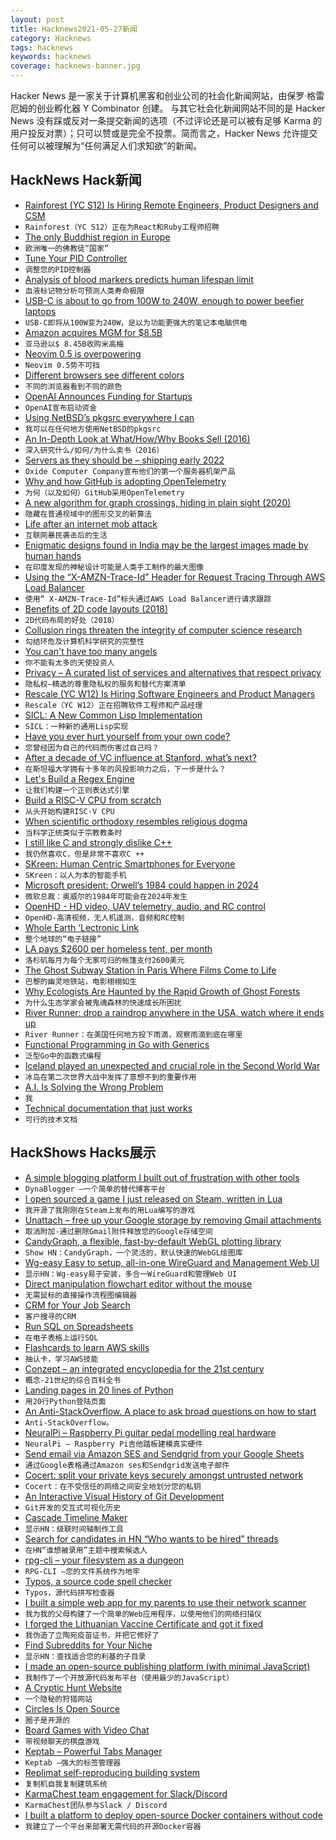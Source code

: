 ```yaml
---
layout: post
title: Hacknews2021-05-27新闻
category: Hacknews
tags: hacknews
keywords: hacknews
coverage: hacknews-banner.jpg
---
```


Hacker News 是一家关于计算机黑客和创业公司的社会化新闻网站，由保罗·格雷厄姆的创业孵化器 Y Combinator 创建。
与其它社会化新闻网站不同的是 Hacker News 没有踩或反对一条提交新闻的选项（不过评论还是可以被有足够 Karma 的用户投反对票）；只可以赞或是完全不投票。简而言之，Hacker News 允许提交任何可以被理解为“任何满足人们求知欲”的新闻。

## HackNews Hack新闻


- [Rainforest (YC S12) Is Hiring Remote Engineers, Product Designers and CSM](https://jobs.lever.co/rainforest?lever-origin=applied&lever-source%5B%5D=HN)
- `Rainforest（YC S12）正在为React和Ruby工程师招聘`
- [The only Buddhist region in Europe](https://www.dw.com/en/the-only-buddhist-region-in-europe/a-57572543)
- `欧洲唯一的佛教徒“国家”`
- [Tune Your PID Controller](https://pidtuner.com/)
- `调整您的PID控制器`
- [Analysis of blood markers predicts human lifespan limit](https://www.nature.com/articles/s41467-021-23014-1)
- `血液标记物分析可预测人类寿命极限`
- [USB-C is about to go from 100W to 240W, enough to power beefier laptops](https://www.theverge.com/circuitbreaker/2021/5/25/22453936/usb-c-power-delivery-extended-power-range-epr)
- `USB-C即将从100W变为240W，足以为功能更强大的笔记本电脑供电`
- [Amazon acquires MGM for $8.5B](https://www.reuters.com/technology/amazon-snaps-up-james-bond-owner-mgm-845-bln-streaming-war-heats-up-2021-05-26/)
- `亚马逊以$ 8.45B收购米高梅`
- [Neovim 0.5 is overpowering](https://crispgm.com/page/neovim-is-overpowering.html)
- `Neovim 0.5势不可挡`
- [Different browsers see different colors](https://mux.com/blog/your-browser-and-my-browser-see-different-colors/)
- `不同的浏览器看到不同的颜色`
- [OpenAI Announces Funding for Startups](https://openai.com/fund/)
- `OpenAI宣布启动资金`
- [Using NetBSD’s pkgsrc everywhere I can](https://rubenerd.com/using-netbsds-pkgsrc-everywhere-i-can/)
- `我可以在任何地方使用NetBSD的pkgsrc`
- [An In-Depth Look at What/How/Why Books Sell (2016)](https://electricliterature.com/everything-you-wanted-to-know-about-book-sales-but-were-afraid-to-ask/)
- `深入研究什么/如何/为什么卖书（2016）`
- [Servers as they should be – shipping early 2022](https://oxide.computer)
- `Oxide Computer Company宣布他们的第一个服务器机架产品`
- [Why and how GitHub is adopting OpenTelemetry](https://github.blog/2021-05-26-why-and-how-github-is-adopting-opentelemetry/)
- `为何（以及如何）GitHub采用OpenTelemetry`
- [A new algorithm for graph crossings, hiding in plain sight (2020)](https://www.quantamagazine.org/a-new-algorithm-for-graph-crossings-hiding-in-plain-sight-20200915/?s=feedly)
- `隐藏在普通视域中的图形交叉的新算法`
- [Life after an internet mob attack](https://pasquale.cool/internet-mob)
- `互联网暴民袭击后的生活`
- [Enigmatic designs found in India may be the largest images made by human hands](https://www.sciencealert.com/enigmatic-designs-found-in-india-may-be-the-largest-images-ever-made-by-human-hands)
- `在印度发现的神秘设计可能是人类手工制作的最大图像`
- [Using the “X-AMZN-Trace-Id” Header for Request Tracing Through AWS Load Balancer](https://www.bennadel.com/blog/4054-using-the-x-amzn-trace-id-header-for-request-tracing-through-amazons-load-balancers.htm)
- `使用“ X-AMZN-Trace-Id”标头通过AWS Load Balancer进行请求跟踪`
- [Benefits of 2D code layouts (2018)](https://twitter.com/mesh_ide/status/984122863878680576)
- `2D代码布局的好处（2018）`
- [Collusion rings threaten the integrity of computer science research](https://m-cacm.acm.org/magazines/2021/6/252840-collusion-rings-threaten-the-integrity-of-computer-science-research/fulltext)
- `勾结环危及计算机科学研究的完整性`
- [You can't have too many angels](https://waseem.substack.com/p/you-cant-have-too-many-angels)
- `你不能有太多的天使投资人`
- [Privacy – A curated list of services and alternatives that respect privacy](https://github.com/pluja/awesome-privacy)
- `隐私权–精选的尊重隐私权的服务和替代方案清单`
- [Rescale (YC W12) Is Hiring Software Engineers and Product Managers](https://jobs.lever.co/rescale)
- `Rescale（YC W12）正在招聘软件工程师和产品经理`
- [SICL: A New Common Lisp Implementation](https://github.com/robert-strandh/SICL)
- `SICL：一种新的通用Lisp实现`
- [Have you ever hurt yourself from your own code?](https://blog.nikitas.link/have-you-ever-hurt-yourself-from-your-own-code)
- `您曾经因为自己的代码而伤害过自己吗？`
- [After a decade of VC influence at Stanford, what’s next?](https://gabygoldberg.medium.com/after-a-decade-of-strong-vc-funding-at-stanford-whats-next-69c98d574be9)
- `在斯坦福大学拥有十多年的风投影响力之后，下一步是什么？`
- [Let's Build a Regex Engine](https://kean.blog/post/lets-build-regex)
- `让我们构建一个正则表达式引擎`
- [Build a RISC-V CPU from scratch](https://spectrum.ieee.org/geek-life/hands-on/build-a-riscv-cpu-from-scratch)
- `从头开始构建RISC-V CPU`
- [When scientific orthodoxy resembles religious dogma](https://www.scientificamerican.com/article/when-scientific-orthodoxy-resembles-religious-dogma/)
- `当科学正统类似于宗教教条时`
- [I still like C and strongly dislike C++](https://codecs.multimedia.cx/2021/05/why-i-still-like-c-and-strongly-dislike-cpp/)
- `我仍然喜欢C，但是非常不喜欢C ++`
- [SKreen: Human Centric Smartphones for Everyone](https://skreen.site/)
- `SKreen：以人为本的智能手机`
- [Microsoft president: Orwell’s 1984 could happen in 2024](https://www.bbc.co.uk/news/technology-57122120)
- `微软总裁：奥威尔的1984年可能会在2024年发生`
- [OpenHD - HD video, UAV telemetry, audio, and RC control](https://github.com/OpenHD/Open.HD)
- `OpenHD-高清视频，无人机遥测，音频和RC控制`
- [Whole Earth ‘Lectronic Link](https://www.well.com/)
- `整个地球的“电子链接”`
- [LA pays $2600 per homeless tent, per month](https://www.npr.org/2021/05/25/999969718/high-cost-of-los-angeles-homeless-camp-raises-eyebrows-and-questions)
- `洛杉矶每月为每个无家可归的帐篷支付2600美元`
- [The Ghost Subway Station in Paris Where Films Come to Life](https://www.atlasobscura.com/articles/paris-subway-station-movie-location)
- `巴黎的幽灵地铁站，电影栩栩如生`
- [Why Ecologists Are Haunted by the Rapid Growth of Ghost Forests](https://www.smithsonianmag.com/science-nature/why-ecologists-are-haunted-rapid-growth-ghost-forests-180977674/)
- `为什么生态学家会被鬼魂森林的快速成长所困扰`
- [River Runner: drop a raindrop anywhere in the USA, watch where it ends up](https://river-runner.samlearner.com/)
- `River Runner：在美国任何地方投下雨滴，观察雨滴到底在哪里`
- [Functional Programming in Go with Generics](https://ani.dev/2021/05/25/functional-programming-in-go-with-generics/)
- `泛型Go中的函数式编程`
- [Iceland played an unexpected and crucial role in the Second World War](https://www.hakaimagazine.com/features/that-time-hitlers-girlfriend-visited-iceland-and-the-british-invaded/)
- `冰岛在第二次世界大战中发挥了意想不到的重要作用`
- [A.I. Is Solving the Wrong Problem](https://onezero.medium.com/a-i-is-solving-the-wrong-problem-253b636770cd)
- `我`
- [Technical documentation that just works](https://squidfunk.github.io/mkdocs-material/)
- `可行的技术文档`


## HackShows Hacks展示

- [ A simple blogging platform I built out of frustration with other tools](https://www.dynablogger.com/)
- `DynaBlogger –一个简单的替代博客平台`
- [ I open sourced a game I just released on Steam, written in Lua](https://github.com/a327ex/SNKRX)
- `我开源了我刚刚在Steam上发布的用Lua编写的游戏`
- [ Unattach – free up your Google storage by removing Gmail attachments](item?id=27256186)
- `取消附加-通过删除Gmail附件释放您的Google存储空间`
- [ CandyGraph, a flexible, fast-by-default WebGL plotting library](https://github.com/wwwtyro/candygraph)
- `Show HN：CandyGraph，一个灵活的，默认快速的WebGL绘图库`
- [ Wg-easy Easy to setup, all-in-one WireGuard and Management Web UI](https://github.com/WeeJeWel/wg-easy/blob/master/README.md)
- `显示HN：Wg-easy易于安装，多合一WireGuard和管理Web UI`
- [ Direct manipulation flowchart editor without the mouse](https://www.knotend.com)
- `无需鼠标的直接操作流程图编辑器`
- [ CRM for Your Job Search](https://www.kiter.app/#/)
- `客户搜寻的CRM`
- [ Run SQL on Spreadsheets](https://spanrr.com/)
- `在电子表格上运行SQL`
- [ Flashcards to learn AWS skills](https://cloudbite.attejuvonen.fi/)
- `抽认卡，学习AWS技能`
- [ Conzept – an integrated encyclopedia for the 21st century](https://conze.pt/explore)
- `概念-21世纪的综合百科全书`
- [ Landing pages in 20 lines of Python](https://github.com/true3dco/splashgen)
- `用20行Python登陆页面`
- [ An Anti-StackOverflow. A place to ask broad questions on how to start](item?id=27262878)
- `Anti-StackOverflow。`
- [ NeuralPi – Raspberry Pi guitar pedal modelling real hardware](https://github.com/GuitarML/NeuralPi)
- `NeuralPi – Raspberry Pi吉他踏板建模真实硬件`
- [ Send email via Amazon SES and Sendgrid from your Google Sheets](https://www.sendsimple.app)
- `通过Google表格通过Amazon ses和Sendgrid发送电子邮件`
- [ Cocert: split your private keys securely amongst untrusted network](https://github.com/Dentrax/cocert)
- `Cocert：在不受信任的网络之间安全地划分您的私钥`
- [ An Interactive Visual History of Git Development](https://git-history.jpalmer.dev/)
- `Git开发的交互式可视化历史`
- [ Cascade Timeline Maker](https://cascade.page)
- `显示HN：级联时间轴制作工具`
- [ Search for candidates in HN “Who wants to be hired” threads](https://seisvelas.github.io/hn-candidates-search/)
- `在HN“谁想被录用”主题中搜索候选人`
- [ rpg-cli – your filesystem as a dungeon](https://github.com/facundoolano/rpg-cli)
- `RPG-CLI –您的文件系统作为地牢`
- [ Typos, a source code spell checker](https://github.com/crate-ci/typos)
- `Typos，源代码拼写检查器`
- [ I built a simple web app for my parents to use their network scanner](https://github.com/babolivier/scanner)
- `我为我的父母构建了一个简单的Web应用程序，以使用他们的网络扫描仪`
- [ I forged the Lithuanian Vaccine Certificate and got it fixed](https://tadas.varanauskas.lt/posts/forging-lithuanian-vaccine-certificate)
- `我伪造了立陶宛疫苗证书，并把它修好了`
- [ Find Subreddits for Your Niche](https://www.findareddit.com/)
- `显示HN：查找适合您的利基的子目录`
- [ I made an open-source publishing platform (with minimal JavaScript)](https://zentrum.alles.cx/this-is-zentrum-mv9wfrw)
- `我制作了一个开放源代码发布平台（使用最少的JavaScript）`
- [ A Cryptic Hunt Website](item?id=27292022)
- `一个隐秘的狩猎网站`
- [ Circles Is Open Source](https://github.com/KombuchaPrivacy/circles-ios)
- `圈子是开源的`
- [ Board Games with Video Chat](item?id=27295004)
- `带视频聊天的棋盘游戏`
- [ Keptab – Powerful Tabs Manager](item?id=27292097)
- `Keptab –强大的标签管理器`
- [ Replimat self-reproducing building system](https://wiki.replimat.org/wiki/Main_Page)
- `复制机自我复制建筑系统`
- [ KarmaChest team engagement for Slack/Discord](https://github.com/jcraigk/karmachest)
- `KarmaChest团队参与Slack / Discord`
- [ I built a platform to deploy open-source Docker containers without code](item?id=27298379)
- `我建立了一个平台来部署无需代码的开源Docker容器`

